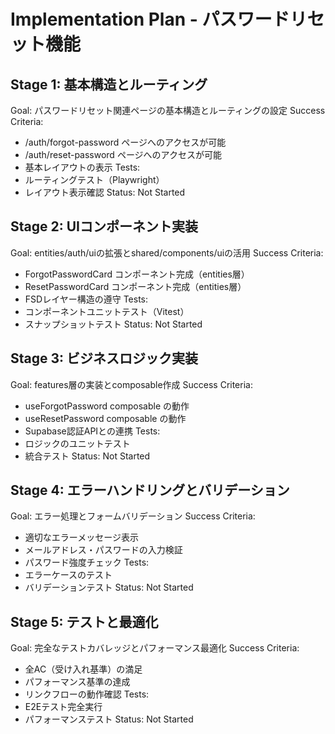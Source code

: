# Implementation Plan - パスワードリセット機能

## Stage 1: 基本構造とルーティング

Goal: パスワードリセット関連ページの基本構造とルーティングの設定
Success Criteria:

- /auth/forgot-password ページへのアクセスが可能
- /auth/reset-password ページへのアクセスが可能
- 基本レイアウトの表示
  Tests:
- ルーティングテスト（Playwright）
- レイアウト表示確認
  Status: Not Started

## Stage 2: UIコンポーネント実装

Goal: entities/auth/uiの拡張とshared/components/uiの活用
Success Criteria:

- ForgotPasswordCard コンポーネント完成（entities層）
- ResetPasswordCard コンポーネント完成（entities層）
- FSDレイヤー構造の遵守
  Tests:
- コンポーネントユニットテスト（Vitest）
- スナップショットテスト
  Status: Not Started

## Stage 3: ビジネスロジック実装

Goal: features層の実装とcomposable作成
Success Criteria:

- useForgotPassword composable の動作
- useResetPassword composable の動作
- Supabase認証APIとの連携
  Tests:
- ロジックのユニットテスト
- 統合テスト
  Status: Not Started

## Stage 4: エラーハンドリングとバリデーション

Goal: エラー処理とフォームバリデーション
Success Criteria:

- 適切なエラーメッセージ表示
- メールアドレス・パスワードの入力検証
- パスワード強度チェック
  Tests:
- エラーケースのテスト
- バリデーションテスト
  Status: Not Started

## Stage 5: テストと最適化

Goal: 完全なテストカバレッジとパフォーマンス最適化
Success Criteria:

- 全AC（受け入れ基準）の満足
- パフォーマンス基準の達成
- リンクフローの動作確認
  Tests:
- E2Eテスト完全実行
- パフォーマンステスト
  Status: Not Started

